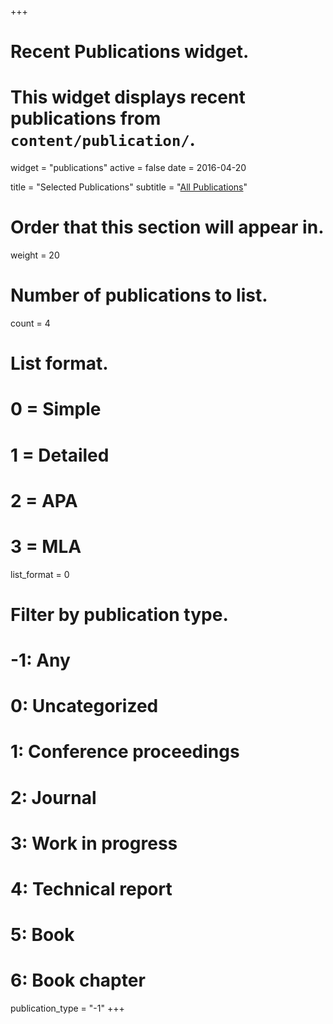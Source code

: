 +++
# Recent Publications widget.
# This widget displays recent publications from `content/publication/`.
widget = "publications"
active = false
date = 2016-04-20

title = "Selected Publications"
subtitle = "[All Publications](https://scholar.google.co.in/citations?user=PaVORLwAAAAJ&hl=en)"

# Order that this section will appear in.
weight = 20

# Number of publications to list.
count = 4

# List format.
#   0 = Simple
#   1 = Detailed
#   2 = APA
#   3 = MLA
list_format = 0

# Filter by publication type.
# -1: Any
#  0: Uncategorized
#  1: Conference proceedings
#  2: Journal
#  3: Work in progress
#  4: Technical report
#  5: Book
#  6: Book chapter
publication_type = "-1"
+++

